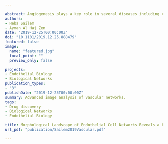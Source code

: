 ```yaml
---

abstract: Angiogenesis plays a key role in several diseases including cancer, ischemic vascular disease, and Alzheimer’s disease. Chemical genetic screening of endothelial tube formation provides a robust approach for identifying signalling components that impact microvascular network morphology as well as endothelial cell biology. However, the analysis of the resulting imaging datasets has been limited to a few phenotypic features such as the total tube length or number of branching points. Here we developed a high content analysis framework for detailed quantification of various aspects of network morphology including network complexity, symmetry and topology. By applying our approach to a high content screen of 1,280 characterised drugs, we found that drugs that result in a similar phenotype share the same mechanism of action or common downstream signalling pathways. Our multiparametric analysis revealed a group of drugs, that target glutamate receptors, result in enhanced branching and network connectivity. Using an integrative meta-analysis approach, we validated the link between these receptors and angiogenesis. We further found that the expression of these genes is associated with the prognosis of Alzheimer’s patients. In conclusion, our work shows that detailed image analysis of complex endothelial phenotypes can reveal new insights into biological mechanisms modulating the morphogenesis of endothelial networks and identify potential therapeutics for angiogenesis-related diseases.
authors:
- Heba Sailem
- Ayman Al Haj Zen
date: "2019-12-25T00:00:00Z"
doi: "10.1101/2019.12.25.888479"
featured: false
image: 
  name: "featured.jpg"
  focal_point: ""
  preview_only: false

projects:
- Endothelial Biology
- Biological Networks
publication_types:
- "3"
publishDate: "2019-12-25T00:00:00Z"
summary: Advanced image analysis of vascular networks.
tags: 
- Drug discovery
- Biological Networks
- Endothelial Biology

title: Morphological Landscape of Endothelial Cell Networks Reveals a Functional Role of Glutamate Receptors in Angiogenesis
url_pdf: "publication/Sailem2019Vascular.pdf"

---
```

